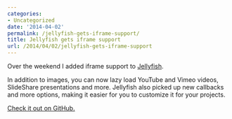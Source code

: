 ```yaml
---
categories:
- Uncategorized
date: '2014-04-02'
permalink: /jellyfish-gets-iframe-support/
title: Jellyfish gets iframe support
url: /2014/04/02/jellyfish-gets-iframe-support
---
```


Over the weekend I added iframe support to [Jellyfish](http://cferdinandi.github.io/jellyfish/).

In addition to images, you can now lazy load YouTube and Vimeo videos, SlideShare presentations and more. Jellyfish also picked up new callbacks and more options, making it easier for you to customize it for your projects.

[Check it out on GitHub.](http://cferdinandi.github.io/jellyfish/)